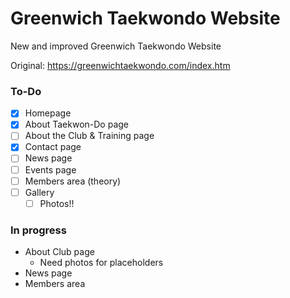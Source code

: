 # Greenwich Taekwondo Website
New and improved Greenwich Taekwondo Website

Original: https://greenwichtaekwondo.com/index.htm

### To-Do
- [x] Homepage
- [x] About Taekwon-Do page
- [ ] About the Club & Training page
- [x] Contact page
- [ ] News page
- [ ] Events page
- [ ] Members area (theory)
- [ ] Gallery
  - [ ] Photos!!

### In progress
- About Club page
  - Need photos for placeholders
- News page
- Members area
